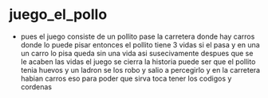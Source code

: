 # juego_el_pollo
- pues el juego consiste de un pollito pase la carretera donde hay carros donde lo puede pisar entonces el pollito tiene 3 vidas si el pasa y en una un carro lo pisa queda sin una vida asi susecivamente despues que se le acaben las vidas el juego se cierra la historia puede ser que el pollito tenia huevos y un ladron se los robo y  salio a percegirlo y en la carretera habian carros  eso   para poder que sirva toca tener los codigos y cordenas 